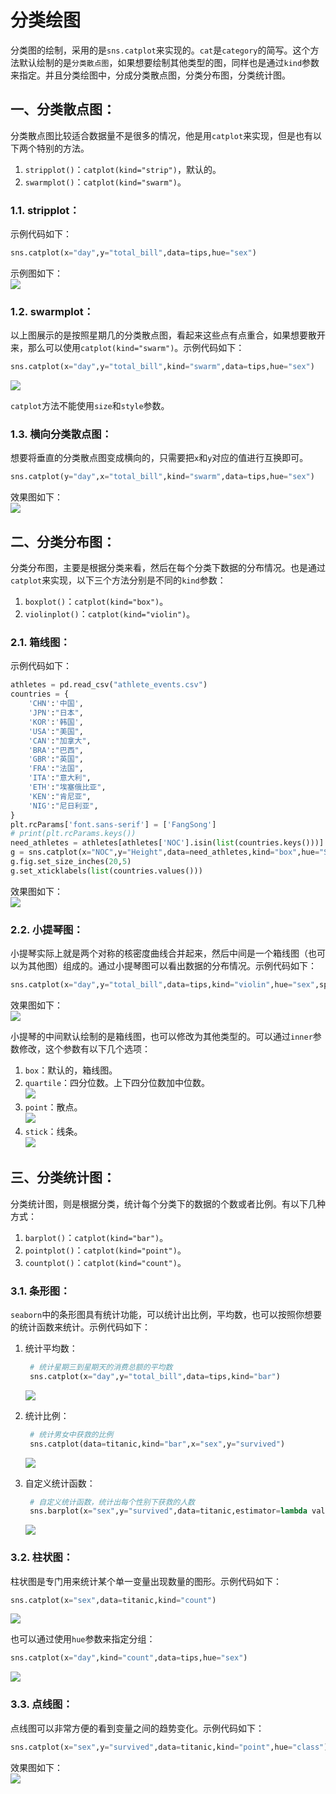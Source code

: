 # 分类绘图

分类图的绘制，采用的是`sns.catplot`来实现的。`cat`是`category`的简写。这个方法默认绘制的是`分类散点图`，如果想要绘制其他类型的图，同样也是通过`kind`参数来指定。并且分类绘图中，分成分类散点图，分类分布图，分类统计图。

## 一、分类散点图：

分类散点图比较适合数据量不是很多的情况，他是用`catplot`来实现，但是也有以下两个特别的方法。

1. `stripplot()`：`catplot(kind="strip")`，默认的。
2. `swarmplot()`：`catplot(kind="swarm")`。

### 1.1. stripplot：

示例代码如下：

```python
sns.catplot(x="day",y="total_bill",data=tips,hue="sex")
```

示例图如下：  
![](/assets/chapter05/catplot1.png)

### 1.2. swarmplot：

以上图展示的是按照星期几的分类散点图，看起来这些点有点重合，如果想要散开来，那么可以使用`catplot(kind="swarm")`。示例代码如下：

```python
sns.catplot(x="day",y="total_bill",kind="swarm",data=tips,hue="sex")
```

![](/assets/chapter05/catplot2.png)

`catplot`方法不能使用`size`和`style`参数。

### 1.3. 横向分类散点图：

想要将垂直的分类散点图变成横向的，只需要把`x`和`y`对应的值进行互换即可。

```python
sns.catplot(y="day",x="total_bill",kind="swarm",data=tips,hue="sex")
```

效果图如下：  
![](/assets/chapter05/catplot3.png)

## 二、分类分布图：

分类分布图，主要是根据分类来看，然后在每个分类下数据的分布情况。也是通过`catplot`来实现，以下三个方法分别是不同的`kind`参数：

1. `boxplot()`：`catplot(kind="box")`。
2. `violinplot()`：`catplot(kind="violin")`。

### 2.1. 箱线图：

示例代码如下：

```python
athletes = pd.read_csv("athlete_events.csv")
countries = {
    'CHN':'中国',
    'JPN':"日本",
    'KOR':'韩国',
    'USA':"美国",
    'CAN':"加拿大",
    'BRA':"巴西",
    'GBR':"英国",
    'FRA':"法国",
    'ITA':"意大利",
    'ETH':"埃塞俄比亚",
    'KEN':"肯尼亚",
    'NIG':"尼日利亚",
}
plt.rcParams['font.sans-serif'] = ['FangSong']
# print(plt.rcParams.keys())
need_athletes = athletes[athletes['NOC'].isin(list(countries.keys()))]
g = sns.catplot(x="NOC",y="Height",data=need_athletes,kind="box",hue="Sex")
g.fig.set_size_inches(20,5)
g.set_xticklabels(list(countries.values()))
```

效果图如下：  
![](/assets/chapter05/catplot4.png)

### 2.2. 小提琴图：

小提琴实际上就是两个对称的核密度曲线合并起来，然后中间是一个箱线图（也可以为其他图）组成的。通过小提琴图可以看出数据的分布情况。示例代码如下：

```python
sns.catplot(x="day",y="total_bill",data=tips,kind="violin",hue="sex",split=True)
```

效果图如下：  
![](/assets/chapter05/catplot6.png)

小提琴的中间默认绘制的是箱线图，也可以修改为其他类型的。可以通过`inner`参数修改，这个参数有以下几个选项：  
1. `box`：默认的，箱线图。  
2. `quartile`：四分位数。上下四分位数加中位数。  
    ![](/assets/chapter05/catplot13.png)  
3. `point`：散点。  
    ![](/assets/chapter05/catplot14.png)  
4. `stick`：线条。  
    ![](/assets/chapter05/catplot15.png)

## 三、分类统计图：

分类统计图，则是根据分类，统计每个分类下的数据的个数或者比例。有以下几种方式：

1. `barplot()`：`catplot(kind="bar")`。
2. `pointplot()`：`catplot(kind="point")`。
3. `countplot()`：`catplot(kind="count")`。

### 3.1. 条形图：

`seaborn`中的条形图具有统计功能，可以统计出比例，平均数，也可以按照你想要的统计函数来统计。示例代码如下：

1. 统计平均数：

   ```python
    # 统计星期三到星期天的消费总额的平均数
    sns.catplot(x="day",y="total_bill",data=tips,kind="bar")
   ```

   ![](/assets/chapter05/catplot7.png)

2. 统计比例：

   ```python
    # 统计男女中获救的比例
    sns.catplot(data=titanic,kind="bar",x="sex",y="survived")
   ```

   ![](/assets/chapter05/catplot8.png)

3. 自定义统计函数：

   ```python
    # 自定义统计函数，统计出每个性别下获救的人数
    sns.barplot(x="sex",y="survived",data=titanic,estimator=lambda values:sum(values))
   ```

   ![](/assets/chapter05/catplot9.png)

### 3.2. 柱状图：

柱状图是专门用来统计某个单一变量出现数量的图形。示例代码如下：

```python
sns.catplot(x="sex",data=titanic,kind="count")
```

![](/assets/chapter05/catplot10.png)

也可以通过使用`hue`参数来指定分组：

```python
sns.catplot(x="day",kind="count",data=tips,hue="sex")
```

![](/assets/chapter05/catplot11.png)

### 3.3. 点线图：

点线图可以非常方便的看到变量之间的趋势变化。示例代码如下：

```python
sns.catplot(x="sex",y="survived",data=titanic,kind="point",hue="class")
```

效果图如下：  
![](/assets/chapter05/catplot12.png)

